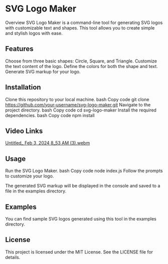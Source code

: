 # SVG Logo Maker

Overview
SVG Logo Maker is a command-line tool for generating SVG logos with customizable text and shapes. This tool allows you to create simple and stylish logos with ease.

## Features

Choose from three basic shapes: Circle, Square, and Triangle.
Customize the text content of the logo.
Define the colors for both the shape and text.
Generate SVG markup for your logo.

## Installation

Clone this repository to your local machine.
bash
Copy code
git clone https://github.com/your-username/svg-logo-maker.git
Navigate to the project directory.
bash
Copy code
cd svg-logo-maker
Install the required dependencies.
bash
Copy code
npm install

## Video Links
[Untitled_ Feb 3, 2024 8_53 AM (3).webm](https://github.com/Fablecain/svg-logo-maker/assets/139589280/988fc0c7-7921-4410-b398-b88a27ff373f)

## Usage

Run the SVG Logo Maker.
bash
Copy code
node index.js
Follow the prompts to customize your logo.

The generated SVG markup will be displayed in the console and saved to a file in the examples directory.

## Examples
You can find sample SVG logos generated using this tool in the examples directory.

## License
This project is licensed under the MIT License. See the LICENSE file for details.


